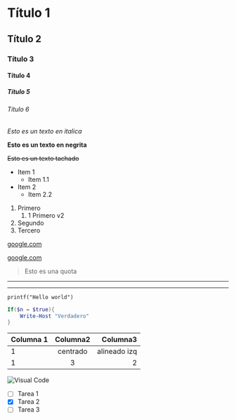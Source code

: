 <!-- Títulos -->
# Título 1
## Título 2
### Título 3
#### Título 4
##### Título 5
###### Título 6

<!-- Tipos de textos -->
*Esto es un texto en italica*

**Esto es un texto en negrita**

~~Esto es un texto tachado~~

<!-- Listas desordenadas -->

* Item 1
  * Item 1.1
* Item 2
    * Item 2.2

<!-- Listas ordenadas -->

1. Primero
   1. 1 Primero v2
2. Segundo
3. Tercero

<!--  Sitios web  -->

[google.com](https://google.com)

[google.com](https://google.com "Página web")

>Esto es una quota

---

___

`printf("Hello world")`

```powershell
If($n = $true){
    Write-Host "Verdadero"
}
```

|Columna 1|Columna2   |Columna3       |
|---------|:---------:|--------------:|
|1        |centrado   |alineado izq   |
|1        |3          |   2           |


![Visual Code](https://encrypted-tbn0.gstatic.com/images?q=tbn:ANd9GcSmT7Or6KSEzNgsvrgDUMnKzdpts2lx6gw1hgiNmNI8wA&s "VSCODE logo")


<!-- GITHUB MARKDOWN -->

* [ ] Tarea 1
* [x] Tarea 2
* [ ] Tarea 3
